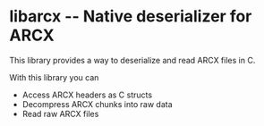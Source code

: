 # libarcx -- Native deserializer for ARCX

This library provides a way to deserialize and read ARCX files in C.

With this library you can

* Access ARCX headers as C structs
* Decompress ARCX chunks into raw data
* Read raw ARCX files